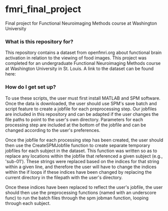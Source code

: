 # fmri_final_project
Final project for Functional Neuroimaging Methods course at Washington University

### What is this repository for? ###

This repository contains a dataset from openfmri.org about functional brain activation in relation to the viewing of food images.
This project was completed for an undergraduate Functional Neuroimaging Methods course at Washington University in St. Louis.
A link to the dataset can be found here:

### How do I get set up? ###

To use these scripts, the user must first install MATLAB and SPM software. Once the data is downloaded, the user should use SPM's
save batch and script feature to create a jobfile for each preprocessing step. Our jobfiles are included in this repository and can
be adapted if the user changes the file paths to point to the user's own directory. Parameters for each processing step are included
at the bottom of the jobfile and can be changed according to the user's preferences.

Once the jobfile for each processing step has been created, the user should then use the CreateSPMJobfile function to create 
separate temporary jobfiles for each subject in the dataset. This function was written so as to replace any locations within the 
jobfile that referenced a given subject (e.g., 'sub-01'). These strings were replaced based on the indices for that string within
a given line, and therefore the user will have to change the indices within the if loops if these indices have been changed by
replacing the current directory in the filepath with the user's directory.

Once these indices have been replaced to reflect the user's jobfile, the user should then use the preprocessing functions (named
with an underscore func) to run the batch files through the spm jobman function, looping through each subject.
